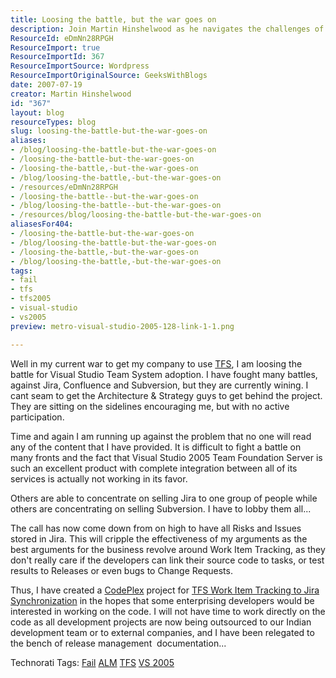 ```yaml
---
title: Loosing the battle, but the war goes on
description: Join Martin Hinshelwood as he navigates the challenges of promoting TFS over Jira and Subversion, sharing insights on team dynamics and project management.
ResourceId: eDmNn28RPGH
ResourceImport: true
ResourceImportId: 367
ResourceImportSource: Wordpress
ResourceImportOriginalSource: GeeksWithBlogs
date: 2007-07-19
creator: Martin Hinshelwood
id: "367"
layout: blog
resourceTypes: blog
slug: loosing-the-battle-but-the-war-goes-on
aliases:
- /blog/loosing-the-battle-but-the-war-goes-on
- /loosing-the-battle-but-the-war-goes-on
- /loosing-the-battle,-but-the-war-goes-on
- /blog/loosing-the-battle,-but-the-war-goes-on
- /resources/eDmNn28RPGH
- /loosing-the-battle--but-the-war-goes-on
- /blog/loosing-the-battle--but-the-war-goes-on
- /resources/blog/loosing-the-battle-but-the-war-goes-on
aliasesFor404:
- /loosing-the-battle-but-the-war-goes-on
- /blog/loosing-the-battle-but-the-war-goes-on
- /loosing-the-battle,-but-the-war-goes-on
- /blog/loosing-the-battle,-but-the-war-goes-on
tags:
- fail
- tfs
- tfs2005
- visual-studio
- vs2005
preview: metro-visual-studio-2005-128-link-1-1.png

---
```

Well in my current war to get my company to use [TFS](http://msdn2.microsoft.com/en-us/teamsystem/aa718934.aspx "Team Foundation Server"), I am loosing the battle for Visual Studio Team System adoption. I have fought many battles, against Jira, Confluence and Subversion, but they are currently wining. I cant seam to get the Architecture & Strategy guys to get behind the project. They are sitting on the sidelines encouraging me, but with no active participation.

Time and again I am running up against the problem that no one will read any of the content that I have provided. It is difficult to fight a battle on many fronts and the fact that Visual Studio 2005 Team Foundation Server is such an excellent product with complete integration between all of its services is actually not working in its favor.

Others are able to concentrate on selling Jira to one group of people while others are concentrating on selling Subversion. I have to lobby them all...

The call has now come down from on high to have all Risks and Issues stored in Jira. This will cripple the effectiveness of my arguments as the best arguments for the business revolve around Work Item Tracking, as they don't really care if the developers can link their source code to tasks, or test results to Releases or even bugs to Change Requests.

Thus, I have created a [CodePlex](http://www.codeplex.com "CodePlex") project for [TFS Work Item Tracking to Jira Synchronization](http://www.codeplex.com/TfsWitToJiraSync) in the hopes that some enterprising developers would be interested in working on the code. I will not have time to work directly on the code as all development projects are now being outsourced to our Indian development team or to external companies, and I have been relegated to the bench of release management  documentation...

Technorati Tags: [Fail](http://technorati.com/tags/Fail) [ALM](http://technorati.com/tags/ALM) [TFS](http://technorati.com/tags/TFS) [VS 2005](http://technorati.com/tags/VS+2005)
